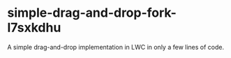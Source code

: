 # simple-drag-and-drop-fork-l7sxkdhu
A simple drag-and-drop implementation in LWC in only a few lines of code.
